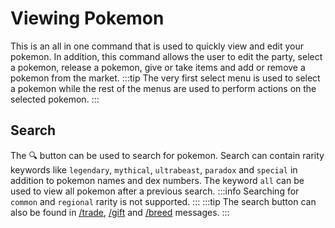 # Viewing Pokemon

This is an all in one command that is used to quickly view and edit your pokemon. In addition, this command allows the user to edit the party, select a pokemon, release a pokemon, give or take items and add or remove a pokemon from the market.
:::tip
The very first select menu is used to select a pokemon while the rest of the menus are used to perform actions on the selected pokemon. 
:::

## Search
The 🔍 button can be used to search for pokemon. Search can contain rarity keywords like `legendary`, `mythical`, `ultrabeast`, `paradox` and `special` in addition to pokemon names and dex numbers. The keyword `all` can be used to view all pokemon after a previous search.
:::info
Searching for `common` and `regional` rarity is not supported.
:::
:::tip
The search button can also be found in [/trade](/commands/trade.html), [/gift](/commands/gift.html) and [/breed](/commands/breed.html) messages.
:::